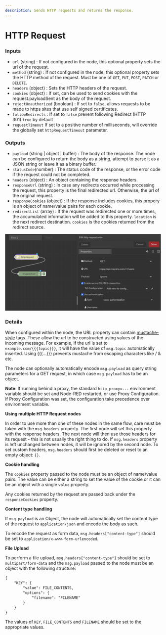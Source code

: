 ```yaml
---
description: Sends HTTP requests and returns the response.
---
```


# HTTP Request

### Inputs

* `url` (string) : If not configured in the node, this optional property sets the url of the request.
* `method` (string) : If not configured in the node, this optional property sets the HTTP method of the request. Must be one of `GET`, `PUT`, `POST`, `PATCH` or `DELETE`.
* `headers` (object) : Sets the HTTP headers of the request.
* `cookies` (object) : If set, can be used to send cookies with the request.payloadSent as the body of the request.
* `rejectUnauthorized` (boolean) : If set to `false`, allows requests to be made to https sites that use self signed certificates.
* `followRedirects` : If set to `false` prevent following Redirect (HTTP 301).`true` by default
* `requestTimeout` If set to a positive number of milliseconds, will override the globally set `httpRequestTimeout` parameter.

### Outputs

* `payload` (string | object | buffer) : The body of the response. The node can be configured to return the body as a string, attempt to parse it as a JSON string or leave it as a binary buffer.
* `statusCode`(number) : The status code of the response, or the error code if the request could not be completed.
* `headers` (object) : An object containing the response headers.
* `responseUrl` (string) : In case any redirects occurred while processing the request, this property is the final redirected url. Otherwise, the url of the original request.
* `responseCookies` (object) : If the response includes cookies, this propery is an object of name/value pairs for each cookie.
* `redirectList` (array) : If the request was redirected one or more times, the accumulated information will be added to this property. `location` is the next redirect destination. `cookies` is the cookies returned from the redirect source.

![](<../../../../.gitbook/assets/image (46) (1).png>)

### Details

When configured within the node, the URL property can contain [mustache-style](http://mustache.github.io/mustache.5.html) tags. These allow the url to be constructed using values of the incoming message. For example, if the url is set to `example.com/{{{topic}}}`, it will have the value of `msg.topic` automatically inserted. Using {{{...}}} prevents mustache from escaping characters like / & etc.

The node can optionally automatically encode `msg.payload` as query string parameters for a GET request, in which case `msg.payload` has to be an object.

**Note**: If running behind a proxy, the standard `http_proxy=...` environment variable should be set and Node-RED restarted, or use Proxy Configuration. If Proxy Configuration was set, the configuration take precedence over environment variable.

**Using multiple HTTP Request nodes**

In order to use more than one of these nodes in the same flow, care must be taken with the `msg.headers` property. The first node will set this property with the response headers. The next node will then use those headers for its request - this is not usually the right thing to do. If `msg.headers` property is left unchanged between nodes, it will be ignored by the second node. To set custom headers, `msg.headers` should first be deleted or reset to an empty object: `{}`.

**Cookie handling**

The `cookies` property passed to the node must be an object of name/value pairs. The value can be either a string to set the value of the cookie or it can be an object with a single `value` property.

Any cookies returned by the request are passed back under the `responseCookies` property.

**Content type handling**

If `msg.payload` is an Object, the node will automatically set the content type of the request to `application/json` and encode the body as such.

To encode the request as form data, `msg.headers["content-type"]` should be set to `application/x-www-form-urlencoded`.

**File Upload**

To perform a file upload, `msg.headers["content-type"]` should be set to `multipart/form-data` and the `msg.payload` passed to the node must be an object with the following structure:

```
{
    "KEY": {
        "value": FILE_CONTENTS,
        "options": {
            "filename": "FILENAME"
        }
    }
}
```

The values of `KEY`, `FILE_CONTENTS` and `FILENAME` should be set to the appropriate values.
